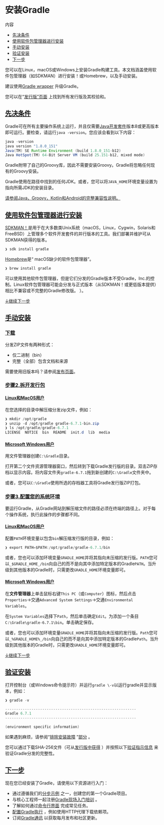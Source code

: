 # 安装Gradle

内容

* [先决条件](#sec_prerequisites)
* [使用软件包管理器进行安装](#installing_with_a_package_manager)
* [手动安装](#installing_manually)
* [验证安装](#sec_running_and_testing_your_installation)
* [下一步](#sec_installation_next_steps)

您可以在Linux，macOS或Windows上安装Gradle构建工具。本文档涵盖使用软件包管理器（如SDKMAN）进行安装！或Homebrew，以及手动安装。

建议使用[Gradle wrapper](/md/gradle_wrapper.md#sec_upgrading_wrapper) 升级Gradle。

您可以在“[发行版”页面](https_//gradle.org/releases) 上找到所有发行版及其校验和。

<h2 id = '#sec_prerequisites'> <a href = '#sec_prerequisites'>先决条件</a> </h2>

Gradle可在所有主要操作系统上运行，并且仅需要[Java开发套件](https://jdk.java.net/)版本8或更高版本即可运行。要检查，请运行`java -version`。您应该会看到以下内容：

```java
java -version
java version "1.8.0_151"
Java(TM) SE Runtime Environment (build 1.8.0_151-b12)
Java HotSpot(TM) 64-Bit Server VM (build 25.151-b12, mixed mode)
```

Gradle附带了自己的Groovy库，因此不需要安装Groovy。Gradle将忽略任何现有的Groovy安装。

Gradle使用在路径中找到的任何JDK。或者，您可以将`JAVA_HOME`环境变量设置为指向所需JDK的安装目录。

[请参阅Java，Groovy，Kotlin和Android的完整兼容性说明。](/md/兼容性说明.md#compatibility)

<h2 id = '#installing_with_a_package_manager'> <a href = '#installing_with_a_package_manager'>使用软件包管理器进行安装</a> </h2>

[SDKMAN！](http://sdkman.io)是用于在大多数类Unix系统（macOS，Linux，Cygwin，Solaris和FreeBSD）上管理多个软件开发套件的并行版本的工具。我们部署并维护可从SDKMAN获得的版本。

```java
❯ sdk install gradle
```

[Homebrew](http://brew.sh)是“ macOS缺少的软件包管理器”。

```java
❯ brew install gradle
```

可以使用其他软件包管理器，但是它们分发的Gradle版本不受Gradle，Inc.的控制。Linux软件包管理器可能会分发与正式版本（从SDKMAN！或更低版本提供）相比不兼容或不完整的Gradle修改版。 ）。

[↓继续下一步](#sec_installation_next_steps)

<h2 id = '#installing_manually'> <a href = '#installing_manually'>手动安装</a> </h2>

<h3 id = 'https_//gradle.org/releases'> <a href = 'https_//gradle.org/releases'>下载</a> </h3>

分发ZIP文件有两种形式：

* 仅二进制（bin）
* 完整（全部）包含文档和来源

需要使用旧版本吗？请参阅[发布页面](https_//gradle.org/releases)。

<h3 id = '#step_2_unpack_the_distribution'> <a href = '#step_2_unpack_the_distribution'>步骤2.拆开发行包</a> </h3>

<h4 id = '#linux_macos_users'> <a href = '#linux_macos_users'>Linux和MacOS用户</a> </h4>

在您选择的目录中解压缩分发zip文件，例如：
```java
❯ mkdir /opt/gradle
❯ unzip -d /opt/gradle gradle-6.7.1-bin.zip
❯ ls /opt/gradle/gradle-6.7.1
LICENSE  NOTICE  bin  README  init.d  lib  media
```
<h4 id = '#microsoft_windows_users'> <a href = '#microsoft_windows_users'>Microsoft Windows用户</a> </h4>

用文件管理器创建`C:\Gradle`目录。

打开第二个文件资源管理器窗口，然后转到下载Gradle发行版的目录。双击ZIP存档以显示内容。将内容文件夹`gradle-6.7.1`拖到新创建的`C:\Gradle`文件夹中。

或者，您可以`C:\Gradle`使用所选的存档器工具将Gradle发行版ZIP打包。

<h3 id = '#step_3_configure_your_system_environment'> <a href = '#step_3_configure_your_system_environment'>步骤3.配置您的系统环境</a> </h3>

要运行Gradle，从Gradle网站到解压缩文件的路径必须在终端的路径上。对于每个操作系统，执行此操作的步骤都不同。

<h4 id = '#linux_macos_users_2'> <a href = '#linux_macos_users_2'>Linux和MacOS用户</a> </h4>

配置`PATH`环境变量以包含`bin`解压缩发行版的目录，例如：
```java
❯ export PATH=$PATH:/opt/gradle/gradle-6.7.1/bin
```
或者，您也可以添加环境变量`GRADLE_HOME`并将其指向未压缩的发行版。`PATH`您可以`_$GRADLE_HOME_/bin`向自己的而不是向其中添加特定版本的Gradle`PATH`。当升级到其他版本的Gradle时，只需更改`GRADLE_HOME`环境变量即可。

<h4 id = '#microsoft_windows_users_2'> <a href = '#microsoft_windows_users_2'>Microsoft Windows用户</a> </h4>

在**文件管理器**上单击鼠标右键`This PC`（或`Computer`）图标，然后点击`Properties`→交通`Advanced System Settings`→交通`Environmental Variables`。

在`System Variables`选择下`Path`，然后单击确定`Edit`。为添加一个条目`C:\Gradle\gradle-6.7.1\bin`。单击确定保存。

或者，您也可以添加环境变量`GRADLE_HOME`并将其指向未压缩的发行版。`Path`您可以`_%GRADLE_HOME%_/bin`向自己的而不是向其中添加特定版本的Gradle`Path`。当升级到其他版本的Gradle时，只需更改`GRADLE_HOME`环境变量即可。

[↓继续下一步](#sec_installation_next_steps)

<h2 id = '#sec_running_and_testing_your_installation'> <a href = '#sec_running_and_testing_your_installation'>验证安装</a> </h2>

打开控制台（或Windows命令提示符）并运行`gradle \-v`以运行gradle并显示版本，例如：

```java
❯ gradle -v

------------------------------------------------------------
Gradle 6.7.1
------------------------------------------------------------

(environment specific information)
```
如果遇到麻烦，请参阅“[排除安装故障](/md/对构建进行故障排除.md#sec_troubleshooting_installation) ”[部分](/md/对构建进行故障排除.md#sec_troubleshooting_installation) 。


您可以通过下载SHA-256文件（可从[发行版中获得](https_//gradle.org/releases) ）并按照以下[验证指示信息](/md/gradle_wrapper.md#sec_verification) 来验证Gradle分发的完整性。

<h2 id = '#sec_installation_next_steps'> <a href = '#sec_installation_next_steps'>下一步</a> </h2>

现在您已经安装了Gradle，请使用以下资源进行入门：

* 通过遵循我们的[分步示例](https://docs.gradle.org/6.7.1/samples/index.html) 之一，创建您的第一个Gradle项目。
* 与核心工程师一起注册[Gradle现场入门培训](https://gradle.org/training/intro-to-gradle/) 。
* 了解如何通过[命令行界面](/md/命令行界面.md#command_line_interface) 完成常见任务。
* [配置Gradle执行](/md/Gradle环境搭建.md#build_environment) ，例如使用HTTP代理下载依赖项。
* 订阅[Gradle通讯](https://newsletter.gradle.com/) 以获取每月发布和社区更新。
